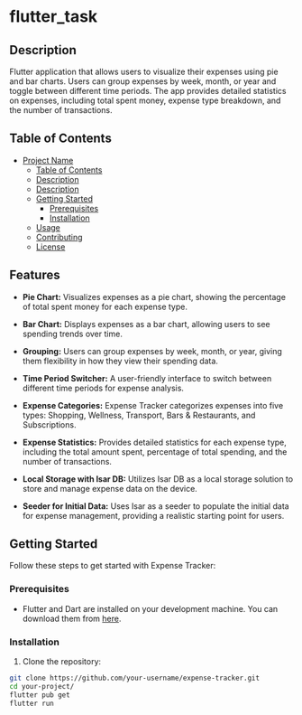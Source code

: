 # flutter_task

## Description

Flutter application that allows users to visualize their expenses using pie and bar charts. Users can group expenses by week, month, or year and toggle between different time periods. The app provides detailed statistics on expenses, including total spent money, expense type breakdown, and the number of transactions.

## Table of Contents

- [Project Name](#flutter_task)
  - [Table of Contents](#table-of-contents)
  - [Description](#description)
  - [Description](#feastures)
  - [Getting Started](#getting-started)
    - [Prerequisites](#prerequisites)
    - [Installation](#installation)
  - [Usage](#usage)
  - [Contributing](#contributing)
  - [License](#license)

## Features

- **Pie Chart:** Visualizes expenses as a pie chart, showing the percentage of total spent money for each expense type.

- **Bar Chart:** Displays expenses as a bar chart, allowing users to see spending trends over time.

- **Grouping:** Users can group expenses by week, month, or year, giving them flexibility in how they view their spending data.

- **Time Period Switcher:** A user-friendly interface to switch between different time periods for expense analysis.

- **Expense Categories:** Expense Tracker categorizes expenses into five types: Shopping, Wellness, Transport, Bars & Restaurants, and Subscriptions.

- **Expense Statistics:** Provides detailed statistics for each expense type, including the total amount spent, percentage of total spending, and the number of transactions.

- **Local Storage with Isar DB:** Utilizes Isar DB as a local storage solution to store and manage expense data on the device.

- **Seeder for Initial Data:** Uses Isar as a seeder to populate the initial data for expense management, providing a realistic starting point for users.

## Getting Started

Follow these steps to get started with Expense Tracker:

### Prerequisites


- Flutter and Dart are installed on your development machine. You can download them from [here](https://flutter.dev/docs/get-started/install).


### Installation

1. Clone the repository:

```bash
git clone https://github.com/your-username/expense-tracker.git
cd your-project/
flutter pub get
flutter run
